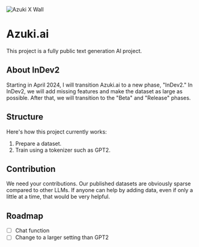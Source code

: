 
![Azuki X Wall](https://github.com/user-attachments/assets/aa08a23c-917f-48fe-acca-4573d223955a)

# Azuki.ai
This project is a fully public text generation AI project.

## About InDev2
Starting in April 2024, I will transition Azuki.ai to a new phase, "InDev2."
In InDev2, we will add missing features and make the dataset as large as possible.
After that, we will transition to the "Beta" and "Release" phases.

## Structure
Here's how this project currently works:
1. Prepare a dataset.
2. Train using a tokenizer such as GPT2.

## Contribution
We need your contributions.
Our published datasets are obviously sparse compared to other LLMs.
If anyone can help by adding data, even if only a little at a time, that would be very helpful.

## Roadmap
- [ ] Chat function
- [ ] Change to a larger setting than GPT2
